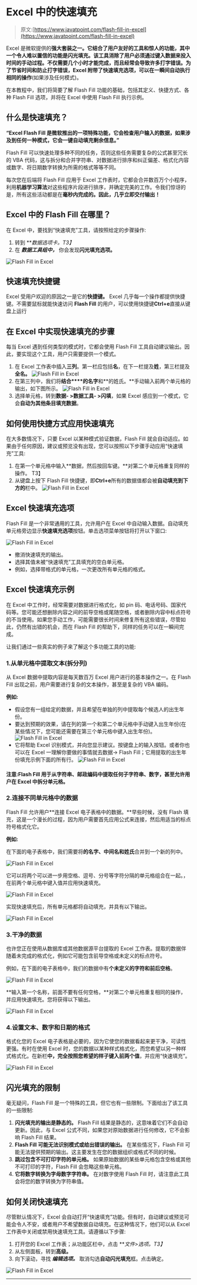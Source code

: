 # Excel 中的快速填充

> 原文:[https://www.javatpoint.com/flash-fill-in-excel](https://www.javatpoint.com/flash-fill-in-excel)

Excel 是微软提供的**强大套装之一。**它结合了用户友好的工具和惊人的功能，其中一个令人难以置信的功能是**闪光填充。**该工具消除了用户必须通过键入数据来投入时间的手动过程。不仅需要几个小时才能完成，而且经常会导致许多打字错误。为了节省时间和防止打字错误，Excel 附带了**快速填充选项，可以在一瞬间自动执行相同的操作**(如果涉及任何模式)。

在本教程中，我们将简要了解 Flash Fill 功能的基础，包括其定义、快捷方式、各种 Flash Fill 选项，并将在 Excel 中使用 Flash Fill 执行示例。

## 什么是快速填充？

**“Excel Flash Fill 是微软推出的一项特殊功能，它会检查用户输入的数据，如果涉及到任何一种模式，它会一键自动填充剩余信息。”**

Flash Fill 可以快速处理多种不同的任务，否则这些任务需要复杂的公式甚至冗长的 VBA 代码，这与拆分和合并字符串、对数据进行排序和纠正偏差、格式化内容或数字、将日期数字转换为所需的格式等等不同。

每次您在后端将 Flash Fill 应用于 Excel 工作表时，它都会合并数百万个小程序，利用**机器学习算法**对这些程序片段进行排序，并确定完美的工作。令我们惊讶的是，所有这些活动都是在**毫秒内完成的。因此，几乎立即交付输出！**

## Excel 中的 Flash Fill 在哪里？

在 Excel 中，要找到“快速填充”工具，请按照给定的步骤操作:

1.  转到 ***数据选项卡。*T3】**
2.  在 ***数据工具组中，*** 你会发现**闪光填充选项。**

![Flash Fill in Excel](img/8d9fcc43c1c6751e9f59efc8f7fa38d0.png)

## 快速填充快捷键

Excel 受用户欢迎的原因之一是它的**快捷键。** Excel 几乎每一个操作都提供快捷键。不需要鼠标就能快速访问 **Flash Fill** 的用户，可以使用快捷键**Ctrl+e**直接从键盘上运行

## 在 Excel 中实现快速填充的步骤

每当 Excel 遇到任何类型的模式时，它都会使用 Flash Fill 工具自动建议输出。因此，要实现这个工具，用户只需要提供一个模式。

1.  在 Excel 工作表中插入**三列**。第一栏应包括**名**，在下一栏提及**姓**，第三栏提及**全名。**
    ![Flash Fill in Excel](img/059b7ab08142f1e4077e0c76aa28c9f2.png)
2.  在第三列中，我们将**结合****的名字**和**的姓氏。**手动输入前两个单元格的输出，如下图所示。
    ![Flash Fill in Excel](img/f08a6eca3fc3d6bb7b00f8363070cb33.png)
3.  选择单元格，转到**数据- >数据工具- >闪填**，如果 Excel 感应到一个模式，它会**自动为其他条目填充数据**。

## 如何使用快捷方式应用快速填充

在大多数情况下，只要 Excel 以某种模式验证数据，Flash Fill 就会自动适应。如果由于任何原因，建议或预览没有出现，您可以按照以下步骤手动应用“快速填充”工具:

1.  在第一个单元格中输入**数据，然后按回车键。**对第二个单元格重复同样的操作。
    T3】
2.  从键盘上按下 Flash Fill 快捷键，即**Ctrl+e**所有的数据值都会被**自动填充到下方的**栏中。
    ![Flash Fill in Excel](img/9e8033bd447825ea5a171c83ebf708cc.png)

## Excel 快速填充选项

Flash Fill 是一个非常通用的工具，允许用户在 Excel 中自动输入数据。自动填充单元格旁边显示**快速填充选项**按钮。单击选项菜单按钮将打开以下窗口:

![Flash Fill in Excel](img/6495e5bb9bc1be722acfddd9377a9db4.png)

*   撤消快速填充的输出。
*   选择其值未被“快速填充”工具填充的空白单元格。
*   例如，选择带格式的单元格，一次更改所有单元格的格式。

## Excel 快速填充示例

在 Excel 中工作时，经常需要对数据进行格式化，如 pin 码、电话号码、国家代码等。您可能还想删除内容之间的前导空格或尾随空格，或者删除内容中标点符号的不当使用。如果您手动工作，可能需要很长时间来修复所有这些错误，尽管如此，仍然有出错的机会，而在 Flash Fill 的帮助下，同样的任务可以在一瞬间完成。

让我们通过一些真实的例子来了解这个多功能工具的功能:

### 1.从单元格中提取文本(拆分列)

从 Excel 数据中提取内容是每天数百万 Excel 用户进行的基本操作之一。在 Flash Fill 出现之前，用户需要进行复杂的文本操作，甚至是复杂的 VBA 编码。

**例如:**

*   假设您有一组给定的数据，并且希望在单独的列中提取每个候选人的出生年份。
*   要达到预期的效果，请在列的第一个和第二个单元格中手动键入出生年份(在某些情况下，您可能还需要在第三个单元格中键入出生年份)。
    ![Flash Fill in Excel](img/932d44b2d53516887d877daa0d10a526.png)
*   它将帮助 Excel 识别模式，并向您显示建议。按键盘上的输入按钮。或者你也可以在 Excel 一理解你要做的事情就去数据-> Flash Fill；它用提取的出生年份填充示例下面的所有行。
    ![Flash Fill in Excel](img/d3b94c110d304ece4dec39371f7e1cc4.png)

#### 注意:Flash Fill 用于从字符串、邮政编码中提取任何子字符串、数字，甚至允许用户在 Excel 中拆分单元格。

### 2.连接不同单元格中的数据

Flash Fill 允许用户**连接 Excel 电子表格中的数据。**早些时候，没有 Flash 填充，这是一个漫长的过程，因为用户需要首先应用公式来连接，然后用适当的标点符号格式化它。

**例如:**

在下面的电子表格中，我们需要将**的名字、中间名和姓氏**合并到一个新的列中。

![Flash Fill in Excel](img/5cd741b3b02b5c263538a31c393f9db2.png)

它可以将两个可以进一步用空格、逗号、分号等字符分隔的单元格组合在一起。，在前两个单元格中键入值并应用快速填充。

![Flash Fill in Excel](img/2fffc545b6c51bb76aa2fb97ad6ed3a6.png)

实现快速填充后，所有单元格都将自动填充，并具有以下输出。

![Flash Fill in Excel](img/497dd44a842eead02c96137c38827088.png)

### 3.干净的数据

也许您正在使用从数据库或其他数据源平台提取的 Excel 工作表。提取的数据伴随着未完成的格式化，例如它可能包含前导空格或未定义的标点符号。

例如，在下面的电子表格中，我们的数据中有**个未定义的字符和前后空格**。

![Flash Fill in Excel](img/6e8cbeead281e09fe6409f6adb8d6c81.png)

**输入第一个名称，前面不要有任何空格，**对第二个单元格重复相同的操作，并应用快速填充。您将获得以下输出。

![Flash Fill in Excel](img/34094a70fd8cdd53c3b6f3beb4fdb0fd.png)

### 4.设置文本、数字和日期的格式

格式化您的 Excel 电子表格是必要的，因为它使您的数据看起来更干净，可读性更强。有时在使用 Excel 时，您的数据以某种样式格式化，而您希望以另一种样式格式化。在新栏**中，完全按照您希望的样子键入前两个值**，并应用“快速填充”。

![Flash Fill in Excel](img/6621e695a4b14bc96998aa167f579144.png)

## 闪光填充的限制

毫无疑问，Flash Fill 是一个特殊的工具，但它也有一些限制。下面给出了该工具的一些限制:

1.  **闪光填充的输出是静态的。**
    Flash Fill 结果是静态的，这意味着它们不会自动更新。因此，与 Excel 公式不同，如果您对原始数据进行任何修改，它不会影响 Flash Fill 结果。
2.  **Flash Fill 可能无法识别模式或给出错误的输出。**
    在某些情况下，Flash Fill 可能无法提供预期的输出。这主要发生在您的数据组织或格式不同的时候。
3.  **跳过包含不可打印字符的单元格。**
    如果原始数据的某些单元格包含空格或其他不可打印的字符，Flash Fill 会忽略这些单元格。
4.  **它将数字转换为字母数字字符串。**
    在对数字使用 Flash Fill 时，请注意此工具会将您的数字转换为字符串值。

## 如何关闭快速填充

尽管默认情况下，Excel 会自动打开“快速填充”功能。但有时，自动建议或预览可能会令人不安，或者用户不希望数据自动填充。在这种情况下，他们可以从 Excel 工作表中关闭或禁用快速填充工具。请遵循以下步骤:

1.  打开您的 Excel 工作表；从功能区栏中，点击 ***文件>选项。*T3】**
2.  从左侧面板，转到**高级。**
3.  向下滚动，寻找 ***编辑选项。*** 取消勾选**自动闪光填充**框。点击确定。

![Flash Fill in Excel](img/7bc283b908c3802cf2ebe412e1538531.png)

* * *